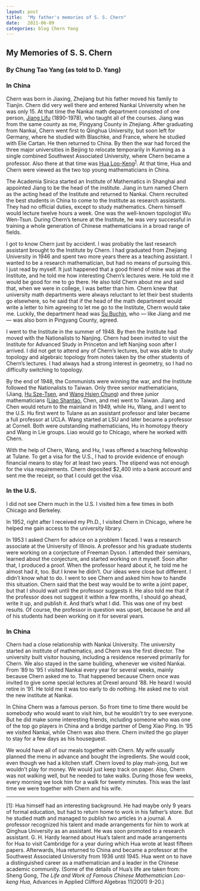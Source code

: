 ```yaml
---
layout: post
title:  "My father's memories of S. S. Chern"
date:   2021-06-09
categories: blog Chern Yang
---
```


## My Memories of S. S. Chern
### By Chung Tao Yang (as told to D. Yang)

### In China

Chern was born in Jiaxing, Zhejiang but his father moved his
family to Tianjin. Chern did very well there and entered Nankai University when
he was only 15. At that time the Nankai math department consisted of one
person, [Jiang Lifu][3] (1890-1978), who taught all of the courses. Jiang was from
the same county as me, Pingyang County in Zhejiang. After graduating from
Nankai, Chern went first to Qinghua University, but soon left for Germany, where he studied with
Blaschke, and France, where he studied with Elie Cartan. He then returned to
China. By then the war had forced the three major universities in Beijing to
relocate temporarily in Kunming as a single combined Southwest Associated University,
where Chern became a professor. Also there at that time was [Hua Loo-Keng][2]<sup>[1](#hua)</sup>. At that time,
Hua and Chern were viewed as the two top young mathematicians in China.

The Academia Sinica started an Institute of Mathematics in
Shanghai and appointed Jiang to be the head of the institute. Jiang in turn
named Chern as the acting head of the Institute and returned to Nankai. Chern
recruited the best students in China to come to the Institute as research
assistants. They had no official duties, except to study mathematics. Chern
himself would lecture twelve hours a week. One was the well-known topologist Wu
Wen-Tsun. During Chern’s tenure at the Institute, he was very successful in
training a whole generation of Chinese mathematicians in a broad range of
fields.

I got to know Chern just by accident. I was probably the
last research assistant brought to the Institute by Chern. I had graduated from
Zhejiang University in 1946 and spent two more years there as a teaching
assistant. I wanted to be a research mathematician, but had no means of
pursuing this. I just read by myself. It just happened that a good friend of
mine was at the Institute, and he told me how interesting Chern’s lectures
were. He told me it would be good for me to go there. He also told Chern about
me and said that, when we were in college, I was better than him. Chern knew that university math departments were
always reluctant to let their best students go elsewhere, so he said that if
the head of the math department would write a letter to him agreeing to let me
go to the Institute, Chern would take me. Luckily, the department head was [Su
Buchin][7], who &mdash; like Jiang and me &mdash; was also born in Pingyang County, agreed.

I went to the Institute in the summer of 1948. By then the
Institute had moved with the Nationalists to Nanjing. Chern had been invited to
visit the Institute for Advanced Study in Princeton and left Nanjing soon after
I arrived. I did not get to attend any of Chern’s lectures, but was able to
study topology and algebraic topology from notes taken by the other students of
Chern’s lectures. I had always had a strong interest in geometry, so I had no
difficulty switching to topology.

By the end of 1948, the Communists were winning the war, and
the Institute followed the Nationalists to Taiwan. Only three senior
mathematicians, (Jiang, [Hu Sze-Tsen][4], and [Wang Hsien Chung][5]) and three junior
mathematicians ([Liao Shantao][6], Chen, and me) went to Taiwan. Jiang and Chen would return
to the mainland in 1949, while Hu, Wang, and I went to the U.S. Hu first went
to Tulane as an assistant professor and later became a full professor at UCLA.
Wang started at LSU and later became a professor at Cornell. Both were
outstanding mathematicians, Hu in homotopy theory and Wang in Lie groups. Liao
would go to Chicago, where he worked with Chern.

With the help of Chern, Wang, and Hu, I was offered a
teaching fellowship at Tulane. To get a visa for the U.S., I had to provide
evidence of enough financial means to stay for at least two years. The stipend
was not enough for the visa requirements. Chern deposited $2,400 into a bank
account and sent me the receipt, so that I could get the visa.

### In the U.S.

I did not see Chern much in the U.S. I visited him a few
times in both Chicago and Berkeley.

In 1952, right after I received my Ph.D., I visited Chern in
Chicago, where he helped me gain access to the university library.

In 1953 I asked Chern for advice on a problem I faced. I was
a research associate at the University of Illinois. A professor and his
graduate students were working on a conjecture of Freeman Dyson. I attended
their seminars, learned about the conjecture, and started working on it myself.
Soon after that, I produced a proof. When the professor heard about it, he told
me he almost had it, too. But I knew he didn’t. Our ideas were close but
different. I didn’t know what to do. I went to see Chern and asked him how to
handle this situation. Chern said that the best way would be to write a joint
paper, but that I should wait until the professor suggests it. He also told me
that if the professor does not suggest it within a few months, I should go ahead,
write it up, and publish it. And that’s what I did. This was one of my best
results. Of course, the professor in question was upset, because he and all of
his students had been working on it for several years.

### In China

Chern had a close relationship with Nankai University. The
university started an institute of mathematics, and Chern was the first
director. The university built visitor housing, including a residence reserved
primarily for Chern. We also stayed in the same building, whenever we visited
Nankai. From ’89 to ’95 I visited Nankai every year for several weeks, mainly
because Chern asked me to. That happened because Chern once was invited to give
some special lectures at Drexel around ’88. He heard I would retire in ’91. He
told me it was too early to do nothing. He asked me to visit the new institute
at Nankai.

In China Chern was a famous person. So from time to time
there would be somebody who would want to visit him, but he wouldn’t try to see
everyone. But he did make some interesting friends, including someone who was
one of the top go players in China and a bridge partner of Deng Xiao Ping.
In ’95 we visited Nankai, while Chern was also there. Chern
invited the go player to stay for a few days as his houseguest.

We would have all of our meals together with Chern. My wife
usually planned the menu in advance and bought the ingredients. She would cook,
even though we had a kitchen staff. Chern loved to play mah-jong, but we
wouldn’t play for money. We would just keep track on paper. Also, Chern was not
walking well, but he needed to take walks. During those few weeks, every
morning we took him for a walk for twenty minutes. This was the last time we
were together with Chern and his wife.

--------

<a name="hua">[1]:</a> Hua himself had an interesting background. He had maybe only 9 years of formal
education, but had to return home to work in his father’s store. But he studied
math and managed to publish two articles in a journal. A professor recognized
his talent and made arrangements for him to work at Qinghua University as an
assistant. He was soon promoted to a research assistant. G. H. Hardy learned
about Hua’s talent and made arrangements for Hua to visit Cambridge for a year
during which Hua wrote at least fifteen papers. Afterwards, Hua returned to
China and became a professor at the Southwest Associated University from 1936
until 1945. Hua went on to have a distinguished career as a mathematician and a
leader in the Chinese academic community. (Some of the details of Hua’s life
are taken from: Sheng Gong, <i>The Life and Work of Famous Chinese
Mathematician Loo-keng Hua</i>, Advances in Applied Clifford Algebras 11(2001)
9-20.)

[2]: <https://en.wikipedia.org/wiki/Hua_Luogeng> "Hua Loo-Keng"
[3]: <https://en.wikipedia.org/wiki/Jiang_Lifu> "Jiang Lifu"
[4]: <https://en.wikipedia.org/wiki/Sze-Tsen_Hu> "Hu Sze-Tsen"
[5]: <https://en.wikipedia.org/wiki/Hsien_Chung_Wang> "Wang Hsien Chung"
[6]: <https://en.wikipedia.org/wiki/Liao_Shantao> "Liao Shantao"
[7]: <https://en.wikipedia.org/wiki/Su_Buqing> "Su Buchin"

